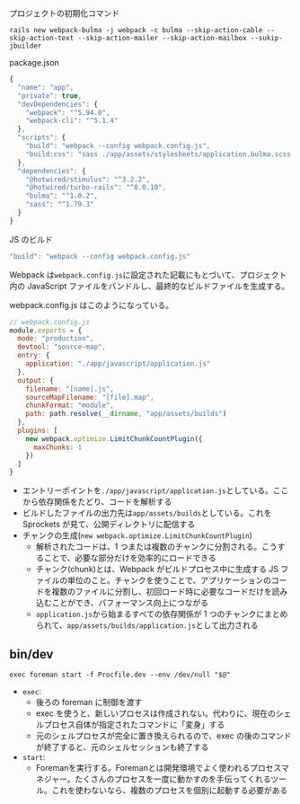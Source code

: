 プロジェクトの初期化コマンド

```
rails new webpack-bulma -j webpack -c bulma --skip-action-cable --skip-action-text --skip-action-mailer --skip-action-mailbox --sukip-jbuilder
```

package.json

```js
{
  "name": "app",
  "private": true,
  "devDependencies": {
    "webpack": "^5.94.0",
    "webpack-cli": "^5.1.4"
  },
  "scripts": {
    "build": "webpack --config webpack.config.js",
    "build:css": "sass ./app/assets/stylesheets/application.bulma.scss:./app/assets/builds/application.css --no-source-map --load-path=node_modules"
  },
  "dependencies": {
    "@hotwired/stimulus": "^3.2.2",
    "@hotwired/turbo-rails": "^8.0.10",
    "bulma": "^1.0.2",
    "sass": "^1.79.3"
  }
}
```

JS のビルド

```js
"build": "webpack --config webpack.config.js"
```

Webpack は`webpack.config.js`に設定された記載にもとづいて、プロジェクト内の JavaScript ファイルをバンドルし、最終的なビルドファイルを生成する。

webpack.config.js はこのようになっている。

```js
// webpack.config.js
module.exports = {
  mode: "production",
  devtool: "source-map",
  entry: {
    application: "./app/javascript/application.js"
  },
  output: {
    filename: "[name].js",
    sourceMapFilename: "[file].map",
    chunkFormat: "module",
    path: path.resolve(__dirname, "app/assets/builds")
  },
  plugins: [
    new webpack.optimize.LimitChunkCountPlugin({
      maxChunks: 1
    })
  ]
}
```

- エントリーポイントを`./app/javascript/application.js`としている。ここから依存関係をたどり、コードを解析する
- ビルドしたファイルの出力先は`app/assets/builds`としている。これを Sprockets が見て、公開ディレクトリに配信する
- チャンクの生成(`new webpack.optimize.LimitChunkCountPlugin`)
  - 解析されたコードは、1 つまたは複数のチャンクに分割される。こうすることで、必要な部分だけを効率的にロードできる
  - チャンク(chunk)とは、Webpack がビルドプロセス中に生成する JS ファイルの単位のこと。チャンクを使うことで、アプリケーションのコードを複数のファイルに分割し、初回ロード時に必要なコードだけを読み込むことができ、パフォーマンス向上につながる
  - `application.js`から始まるすべての依存関係が 1 つのチャンクにまとめられて、`app/assets/builds/application.js`として出力される

## bin/dev

```
exec foreman start -f Procfile.dev --env /dev/null "$@"
```

- `exec`:
  - 後ろの foreman に制御を渡す
  - exec を使うと、新しいプロセスは作成されない。代わりに、現在のシェルプロセス自体が指定されたコマンドに「変身」する
  - 元のシェルプロセスが完全に置き換えられるので、exec の後のコマンドが終了すると、元のシェルセッションも終了する
- `start`:
  - Foremanを実行する。Foremanとは開発環境でよく使われるプロセスマネジャー。たくさんのプロセスを一度に動かすのを手伝ってくれるツール。これを使わないなら、複数のプロセスを個別に起動する必要がある
